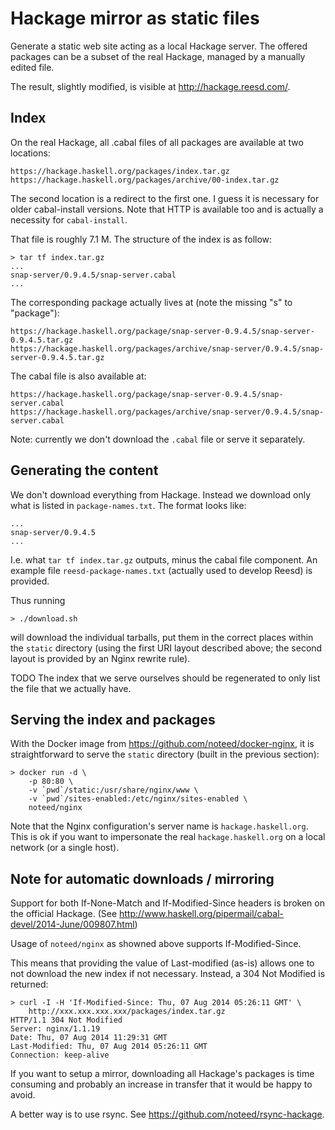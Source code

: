 # Hackage mirror as static files

Generate a static web site acting as a local Hackage server. The offered
packages can be a subset of the real Hackage, managed by a manually edited
file.

The result, slightly modified, is visible at http://hackage.reesd.com/.

## Index

On the real Hackage, all .cabal files of all packages are available at two
locations:

    https://hackage.haskell.org/packages/index.tar.gz
    https://hackage.haskell.org/packages/archive/00-index.tar.gz

The second location is a redirect to the first one. I guess it is necessary for
older cabal-install versions. Note that HTTP is available too and is actually a
necessity for `cabal-install`.

That file is roughly 7.1 M. The structure of the index is as follow:

    > tar tf index.tar.gz
    ...
    snap-server/0.9.4.5/snap-server.cabal
    ...

The corresponding package actually lives at (note the missing "s" to
"package"):

    https://hackage.haskell.org/package/snap-server-0.9.4.5/snap-server-0.9.4.5.tar.gz
    https://hackage.haskell.org/packages/archive/snap-server/0.9.4.5/snap-server-0.9.4.5.tar.gz

The cabal file is also available at:

    https://hackage.haskell.org/package/snap-server-0.9.4.5/snap-server.cabal
    https://hackage.haskell.org/packages/archive/snap-server/0.9.4.5/snap-server.cabal

Note: currently we don't download the `.cabal` file or serve it separately.

## Generating the content

We don't download everything from Hackage. Instead we download only what is
listed in `package-names.txt`. The format looks like:

    ...
    snap-server/0.9.4.5
    ...

I.e. what `tar tf index.tar.gz` outputs, minus the cabal file component. An
example file `reesd-package-names.txt` (actually used to develop Reesd) is
provided.

Thus running

    > ./download.sh

will download the individual tarballs, put them in the correct places within
the `static` directory (using the first URI layout described above; the second
layout is provided by an Nginx rewrite rule).

TODO The index that we serve ourselves should be regenerated to only list the
file that we actually have.

## Serving the index and packages

With the Docker image from https://github.com/noteed/docker-nginx, it is
straightforward to serve the `static` directory (built in the previous
section):

    > docker run -d \
        -p 80:80 \
        -v `pwd`/static:/usr/share/nginx/www \
        -v `pwd`/sites-enabled:/etc/nginx/sites-enabled \
        noteed/nginx

Note that the Nginx configuration's server name is `hackage.haskell.org`. This
is ok if you want to impersonate the real `hackage.haskell.org` on a local
network (or a single host).

## Note for automatic downloads / mirroring

Support for both If-None-Match and If-Modified-Since headers is broken on the
official Hackage. (See
http://www.haskell.org/pipermail/cabal-devel/2014-June/009807.html)

Usage of `noteed/nginx` as showned above supports If-Modified-Since.

This means that providing the value of Last-modified (as-is) allows one to not
download the new index if not necessary. Instead, a 304 Not Modified is
returned:

    > curl -I -H 'If-Modified-Since: Thu, 07 Aug 2014 05:26:11 GMT' \
        http://xxx.xxx.xxx.xxx/packages/index.tar.gz
    HTTP/1.1 304 Not Modified
    Server: nginx/1.1.19
    Date: Thu, 07 Aug 2014 11:29:31 GMT
    Last-Modified: Thu, 07 Aug 2014 05:26:11 GMT
    Connection: keep-alive

If you want to setup a mirror, downloading all Hackage's packages is time
consuming and probably an increase in transfer that it would be happy to avoid.

A better way is to use rsync. See https://github.com/noteed/rsync-hackage.
